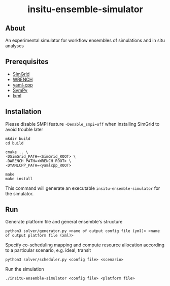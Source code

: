 
<h1 align="center">  
  insitu-ensemble-simulator
</h1>

## About

An experimental simulator for workflow ensembles of simulations and in situ analyses

## Prerequisites

- [SimGrid](https://simgrid.org/)
- [WRENCH](https://wrench-project.org/)
- [yaml-cpp](https://github.com/jbeder/yaml-cpp)
- [SymPy](https://www.sympy.org)
- [lxml](https://lxml.de)

## Installation

Please disable SMPI feature `-Denable_smpi=off` when installing SimGrid to avoid trouble later

```
mkdir build
cd build

cmake .. \
-DSimGrid_PATH=<SimGrid_ROOT> \
-DWRENCH_PATH=<WRENCH_ROOT> \
-DYAMLCPP_PATH=<yamlcpp_ROOT>

make
make install
```
This command will generate an executable `insitu-ensemble-simulator` for the simulator.

## Run
Generate platform file and general ensemble's structure
```
python3 solver/generator.py <name of output config file (yml)> <name of output platform file (xml)>
```
Specify co-scheduling mapping and compute resource allocation according to a particular scenario, e.g. ideal, transit
```
python3 solver/scheduler.py <config file> <scenario>
```
Run the simulation
```
./insitu-ensemble-simulator <config file> <platform file>
```
